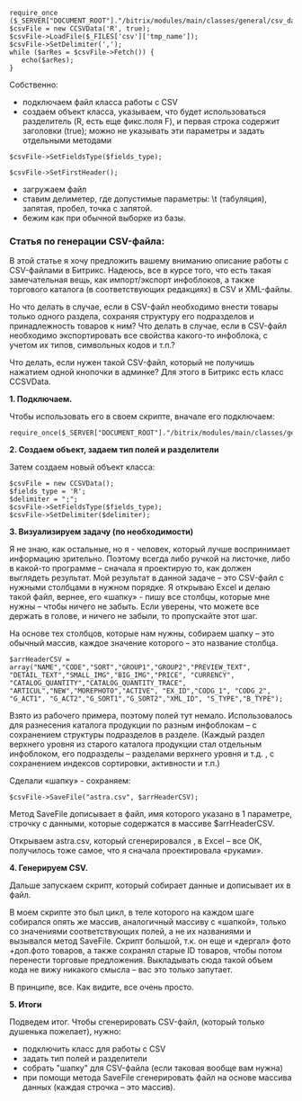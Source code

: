     require_once ($_SERVER["DOCUMENT_ROOT"]."/bitrix/modules/main/classes/general/csv_data.php");
    $csvFile = new CCSVData('R', true);
    $csvFile->LoadFile($_FILES['csv']['tmp_name']);
    $csvFile->SetDelimiter(',');
    while ($arRes = $csvFile->Fetch()) {
       echo($arRes);
    }

Собственно: 
- подключаем файл класса работы с CSV 
- создаем объект класса, указываем, что будет использоваться разделитель (R, есть еще фикс.поля F), и первая строка содержит заголовки (true); можно не указывать эти параметры и задать отдельными методами
    
`$csvFile->SetFieldsType($fields_type);`

`$csvFile->SetFirstHeader();`

- загружаем файл
- ставим делиметер, где допустимые параметры: \t (табуляция), запятая, пробел, точка с запятой. 
- бежим как при обычной выборке из базы.


### Статья по генерации CSV-файла:
В этой статье я хочу предложить вашему вниманию описание работы с CSV-файлами в Битрикс. 
Надеюсь, все в курсе того, что есть такая замечательная вещь, как импорт/экспорт инфоблоков, а также торгового каталога (в соответствующих редакциях) в CSV и XML-файлы.

Но что делать в случае, если в CSV-файл необходимо внести товары только одного раздела, сохраняя структуру его подразделов и принадлежность товаров к ним? Что делать в случае, если в CSV-файл необходимо экспортировать все свойства какого-то инфоблока, с учетом их типов, символьных кодов и т.п.?

Что делать, если нужен такой CSV-файл, который не получишь нажатием одной кнопочки в админке?
Для этого в Битрикс есть класс CCSVData.

**1. Подключаем.**

Чтобы использовать его в своем скрипте, вначале его подключаем:

    require_once($_SERVER["DOCUMENT_ROOT"]."/bitrix/modules/main/classes/general/csv_data.php");

**2. Создаем объект, задаем тип полей и разделители**

Затем создаем новый объект класса:

    $csvFile = new CCSVData();
    $fields_type = 'R';
    $delimiter = ";";
    $csvFile->SetFieldsType($fields_type);
    $csvFile->SetDelimiter($delimiter);

**3. Визуализируем задачу (по необходимости)**

Я не знаю, как остальные, но я - человек, который лучше воспринимает информацию зрительно. Поэтому всегда либо ручкой на листочке, либо в какой-то программе – сначала  я проектирую то, как должен выглядеть результат. Мой результат в данной задаче – это CSV-файл с нужными столбцами в нужном порядке. Я открываю Excel и делаю такой файл, вернее, его «шапку» - пишу все столбцы, которые мне нужны – чтобы ничего не забыть.
Если уверены, что можете все держать в голове, и ничего не забыли, то пропускайте этот шаг.

На основе тех столбцов, которые нам нужны, собираем  шапку – это обычный массив, каждое значение которого – это название столбца.

    $arrHeaderCSV = array("NAME","CODE","SORT","GROUP1","GROUP2","PREVIEW_TEXT", "DETAIL_TEXT","SMALL_IMG","BIG_IMG","PRICE", "CURRENCY", "CATALOG_QUANTITY","CATALOG_QUANTITY_TRACE", "ARTICUL","NEW","MOREPHOTO","ACTIVE", "EX_ID","CODG_1", "CODG_2", "G_ACT1", "G_ACT2","G_SORT1","G_SORT2","XML_ID", "S_TYPE","B_TYPE");

Взято из рабочего примера, поэтому полей тут немало.  Использовалось для разнесения каталога продукции по разным инфоблокам – с сохранением структуры подразделов в разделе. (Каждый раздел верхнего уровня из старого каталога продукции стал отдельным инфоблоком, его подразделы – разделами верхнего уровня и т.д. , с сохранением индексов сортировки, активности и т.п.)

Сделали «шапку» - сохраняем:

    $csvFile->SaveFile("astra.csv", $arrHeaderCSV);

Метод  SaveFile дописывает в файл, имя которого указано в 1 параметре, строчку с данными, которые содержатся в массиве $arrHeaderCSV.

Открываем astra.csv, который сгенерировался , в Excel – все ОК, получилось тоже самое, что я сначала проектировала «руками».

**4. Генерируем CSV.**

Дальше запускаем скрипт, который собирает данные и дописывает их в файл.

В моем скрипте это был цикл,  в теле которого на каждом шаге собирался опять же массив, аналогичный массиву с «шапкой», только со значениями соответствующих полей, а не их названиями  и вызывался метод SaveFile. Скрипт большой, т.к. он еще и «дергал» фото +доп.фото товаров, а также сохранял старые ID товаров, чтобы потом перенести торговые предложения. Выкладывать сюда такой объем кода не вижу никакого смысла – вас это только запутает.

В принципе, все. Как видите, все очень просто.

**5. Итоги**

Подведем итог. Чтобы сгенерировать CSV-файл, (который только душенька пожелает), нужно:

- подключить класс для работы с CSV
- задать тип полей и разделители
- собрать "шапку" для CSV-файла (если таковая вообще вам нужна)
- при помощи метода SaveFile сгенерировать файл на основе массива данных (каждая строчка – это массив).